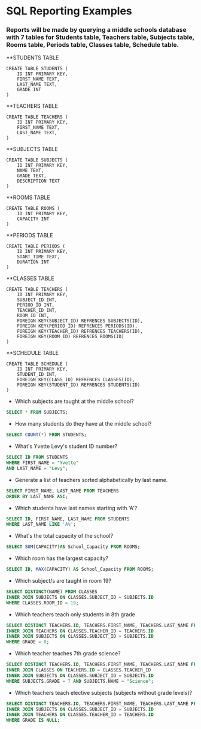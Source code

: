 # SQL Reporting Examples

### Reports will be made by querying a middle schools database with 7 tables for Students table, Teachers table, Subjects table, Rooms table, Periods table, Classes table, Schedule table.

**STUDENTS TABLE
```
CREATE TABLE STUDENTS (
    ID INT PRIMARY KEY,
    FIRST_NAME TEXT,
    LAST_NAME TEXT,
    GRADE INT
)
```

**TEACHERS TABLE
```
CREATE TABLE TEACHERS (
    ID INT PRIMARY KEY,
    FIRST_NAME TEXT,
    LAST_NAME TEXT,
)
```

**SUBJECTS TABLE
```
CREATE TABLE SUBJECTS (
    ID INT PRIMARY KEY,
    NAME TEXT,
    GRADE TEXT,
    DESCRIPTION TEXT
)
```

**ROOMS TABLE
```
CREATE TABLE ROOMS (
    ID INT PRIMARY KEY,
    CAPACITY INT
)
```

**PERIODS TABLE
```
CREATE TABLE PERIODS (
    ID INT PRIMARY KEY,
    START_TIME TEXT,
    DURATION INT
)
```

**CLASSES TABLE
```
CREATE TABLE TEACHERS (
    ID INT PRIMARY KEY,
    SUBJECT_ID INT,
    PERIOD_ID INT,
    TEACHER_ID INT,
    ROOM_ID INT,
    FOREIGN KEY(SUBJECT_ID) REFRENCES SUBJECTS(ID),
    FOREIGN KEY(PERIOD_ID) REFRENCES PERIODS(ID),
    FOREIGN KEY(TEACHER_ID) REFRENCES TEACHERS(ID),
    FOREIGN KEY(ROOM_ID) REFRENCES ROOMS(ID)
)
```

**SCHEDULE TABLE
```
CREATE TABLE SCHEDULE (
    ID INT PRIMARY KEY,
    STUDENT_ID INT,
    FOREIGN KEY(CLASS_ID) REFRENCES CLASSES(ID),
    FOREIGN KEY(STUDENT_ID) REFRENCES STUDENTS(ID)
)
```

* Which subjects are taught at the middle school?
```SQL
SELECT * FROM SUBJECTS;
```

* How many students do they have at the middle school?
```SQL
SELECT COUNT(*) FROM STUDENTS;
```

* What's Yvette Levy's student ID number?
```SQL
SELECT ID FROM STUDENTS 
WHERE FIRST_NAME = "Yvette" 
AND LAST_NAME = "Levy";
```

* Generate a list of teachers sorted alphabetically by last name.
```SQL
SELECT FIRST_NAME, LAST_NAME FROM TEACHERS
ORDER BY LAST_NAME ASC;
```

* Which students have last names starting with 'A'?
```SQL
SELECT ID, FIRST_NAME, LAST_NAME FROM STUDENTS
WHERE LAST_NAME LIKE 'A%';
```

* What's the total capacity of the school?
```SQL
SELECT SUM(CAPACITY)AS School_Capacity FROM ROOMS;
```

* Which room has the largest capacity?
```SQL 
SELECT ID, MAX(CAPACITY) AS School_Capacity FROM ROOMS;
```

* Which subject/s are taught in room 19?
```SQL
SELECT DISTINCT(NAME) FROM CLASSES
INNER JOIN SUBJECTS ON CLASSES.SUBJECT_ID = SUBJECTS.ID
WHERE CLASSES.ROOM_ID = 19;
```

* Which teachers teach only students in 8th grade
```SQL
SELECT DISTINCT TEACHERS.ID, TEACHERS.FIRST_NAME, TEACHERS.LAST_NAME FROM CLASSES
INNER JOIN TEACHERS ON CLASSES.TEACHER_ID = TEACHERS.ID
INNER JOIN SUBJECTS ON CLASSES.SUBJECT_ID = SUBJECTS.ID
WHERE GRADE = 8;
```

* Which teacher teaches 7th grade science?
```SQL
SELECT DISTINCT TEACHERS.ID, TEACHERS.FIRST_NAME, TEACHERS.LAST_NAME FROM TEACHERS
INNER JOIN CLASSES ON TEACHERS.ID = CLASSES.TEACHER_ID
INNER JOIN SUBJECTS ON CLASSES.SUBJECT_ID = SUBJECTS.ID
WHERE SUBJECTS.GRADE = 7 AND SUBJECTS.NAME = "Science";
```

* Which teachers teach elective subjects (subjects without grade levels)?
```SQL
SELECT DISTINCT TEACHERS.ID, TEACHERS.FIRST_NAME, TEACHERS.LAST_NAME FROM CLASSES
INNER JOIN SUBJECTS ON CLASSES.SUBJECT_ID = SUBJECTS.ID
INNER JOIN TEACHERS ON CLASSES.TEACHER_ID = TEACHERS.ID
WHERE GRADE IS NULL;
```
